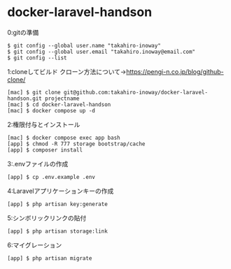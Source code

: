 # docker-laravel-handson
0:gitの準備
```
$ git config --global user.name "takahiro-inoway"
$ git config --global user.email "takahiro.inoway@email.com"
$ git config --list
```
1:cloneしてビルド
クローン方法について→https://pengi-n.co.jp/blog/github-clone/
```
[mac] $ git clone git@github.com:takahiro-inoway/docker-laravel-handson.git projectname
[mac] $ cd docker-laravel-handson
[mac] $ docker compose up -d
```
2:権限付与とインストール
```
[mac] $ docker compose exec app bash
[app] $ chmod -R 777 storage bootstrap/cache
[app] $ composer install
```
3:.envファイルの作成
```
[app] $ cp .env.example .env
```
4:Laravelアプリケーションキーの作成
```
[app] $ php artisan key:generate
```
5:シンボリックリンクの貼付
```
[app] $ php artisan storage:link
```
6:マイグレーション
```
[app] $ php artisan migrate
```
